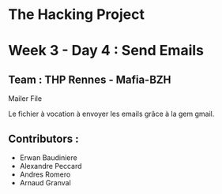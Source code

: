 # The Hacking Project

# Week 3 - Day 4 : Send Emails

## Team : THP Rennes - Mafia-BZH

Mailer File

Le fichier à vocation à envoyer les emails grâce à la gem gmail.

## Contributors :
* Erwan Baudiniere
* Alexandre Peccard 
* Andres Romero
* Arnaud Granval
